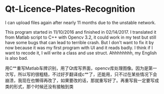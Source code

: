 # Qt-Licence-Plates-Recognition
I can upload files again after nearly 11 months due to the unstable network.

This program started in 11/10/2016 and finished in 02/14/2017. I translated it from Matlab script to C++ with Opencv 3.2, it could work in my test but still have some bugs that can lead to terrible crash. But I don't want to fix it by now because it was my first program with UI and it reads badly. I think if I want to recode it, I will write a class and use struct.
Ahhhhhhhh, my English is also bad.

用C艹重写Matlab车牌识别，用了Qt库写界面，opencv库处理图像。因为是第一次写，所以写的很粗糙，不过好歹翻译成c艹了，还能用，只不过在某些情况下会崩溃，我现在也懒得再改了，如果要改的话，那就重写好了。再重写我一定要写成类的形式，那个时候还没有接触到类
